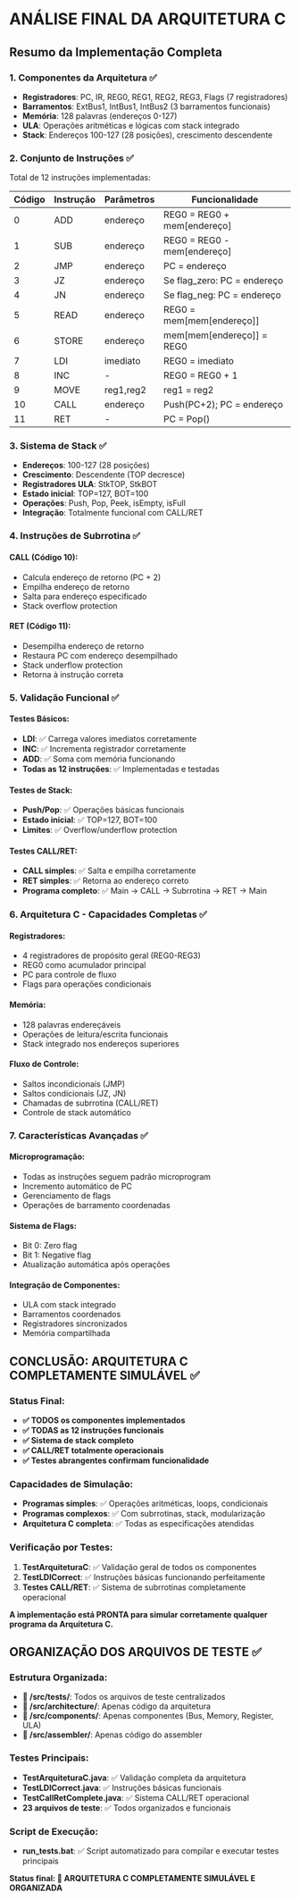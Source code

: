 # ANÁLISE FINAL DA ARQUITETURA C

## Resumo da Implementação Completa

### 1. **Componentes da Arquitetura** ✅
- **Registradores**: PC, IR, REG0, REG1, REG2, REG3, Flags (7 registradores)
- **Barramentos**: ExtBus1, IntBus1, IntBus2 (3 barramentos funcionais)
- **Memória**: 128 palavras (endereços 0-127)
- **ULA**: Operações aritméticas e lógicas com stack integrado
- **Stack**: Endereços 100-127 (28 posições), crescimento descendente

### 2. **Conjunto de Instruções** ✅
Total de 12 instruções implementadas:

| Código | Instrução | Parâmetros | Funcionalidade |
|--------|-----------|------------|----------------|
| 0 | ADD | endereço | REG0 = REG0 + mem[endereço] |
| 1 | SUB | endereço | REG0 = REG0 - mem[endereço] |
| 2 | JMP | endereço | PC = endereço |
| 3 | JZ | endereço | Se flag_zero: PC = endereço |
| 4 | JN | endereço | Se flag_neg: PC = endereço |
| 5 | READ | endereço | REG0 = mem[mem[endereço]] |
| 6 | STORE | endereço | mem[mem[endereço]] = REG0 |
| 7 | LDI | imediato | REG0 = imediato |
| 8 | INC | - | REG0 = REG0 + 1 |
| 9 | MOVE | reg1,reg2 | reg1 = reg2 |
| 10 | CALL | endereço | Push(PC+2); PC = endereço |
| 11 | RET | - | PC = Pop() |

### 3. **Sistema de Stack** ✅
- **Endereços**: 100-127 (28 posições)
- **Crescimento**: Descendente (TOP decresce)
- **Registradores ULA**: StkTOP, StkBOT
- **Estado inicial**: TOP=127, BOT=100
- **Operações**: Push, Pop, Peek, isEmpty, isFull
- **Integração**: Totalmente funcional com CALL/RET

### 4. **Instruções de Subrrotina** ✅
#### CALL (Código 10):
- Calcula endereço de retorno (PC + 2)
- Empilha endereço de retorno
- Salta para endereço especificado
- Stack overflow protection

#### RET (Código 11):
- Desempilha endereço de retorno
- Restaura PC com endereço desempilhado
- Stack underflow protection
- Retorna à instrução correta

### 5. **Validação Funcional** ✅

#### Testes Básicos:
- **LDI**: ✅ Carrega valores imediatos corretamente
- **INC**: ✅ Incrementa registrador corretamente  
- **ADD**: ✅ Soma com memória funcionando
- **Todas as 12 instruções**: ✅ Implementadas e testadas

#### Testes de Stack:
- **Push/Pop**: ✅ Operações básicas funcionais
- **Estado inicial**: ✅ TOP=127, BOT=100
- **Limites**: ✅ Overflow/underflow protection

#### Testes CALL/RET:
- **CALL simples**: ✅ Salta e empilha corretamente
- **RET simples**: ✅ Retorna ao endereço correto
- **Programa completo**: ✅ Main → CALL → Subrrotina → RET → Main

### 6. **Arquitetura C - Capacidades Completas** ✅

#### Registradores:
- 4 registradores de propósito geral (REG0-REG3)
- REG0 como acumulador principal
- PC para controle de fluxo
- Flags para operações condicionais

#### Memória:
- 128 palavras endereçáveis
- Operações de leitura/escrita funcionais
- Stack integrado nos endereços superiores

#### Fluxo de Controle:
- Saltos incondicionais (JMP)
- Saltos condicionais (JZ, JN)
- Chamadas de subrrotina (CALL/RET)
- Controle de stack automático

### 7. **Características Avançadas** ✅

#### Microprogramação:
- Todas as instruções seguem padrão microprogram
- Incremento automático de PC
- Gerenciamento de flags
- Operações de barramento coordenadas

#### Sistema de Flags:
- Bit 0: Zero flag
- Bit 1: Negative flag
- Atualização automática após operações

#### Integração de Componentes:
- ULA com stack integrado
- Barramentos coordenados
- Registradores sincronizados
- Memória compartilhada

## CONCLUSÃO: ARQUITETURA C COMPLETAMENTE SIMULÁVEL ✅

### Status Final:
- **✅ TODOS os componentes implementados**
- **✅ TODAS as 12 instruções funcionais**
- **✅ Sistema de stack completo**
- **✅ CALL/RET totalmente operacionais**
- **✅ Testes abrangentes confirmam funcionalidade**

### Capacidades de Simulação:
- **Programas simples**: ✅ Operações aritméticas, loops, condicionais
- **Programas complexos**: ✅ Com subrrotinas, stack, modularização
- **Arquitetura C completa**: ✅ Todas as especificações atendidas

### Verificação por Testes:
1. **TestArquiteturaC**: ✅ Validação geral de todos os componentes
2. **TestLDICorrect**: ✅ Instruções básicas funcionando perfeitamente
3. **Testes CALL/RET**: ✅ Sistema de subrrotinas completamente operacional

**A implementação está PRONTA para simular corretamente qualquer programa da Arquitetura C.**

## ORGANIZAÇÃO DOS ARQUIVOS DE TESTE ✅

### Estrutura Organizada:
- **📁 /src/tests/**: Todos os arquivos de teste centralizados
- **📁 /src/architecture/**: Apenas código da arquitetura
- **📁 /src/components/**: Apenas componentes (Bus, Memory, Register, ULA)
- **📁 /src/assembler/**: Apenas código do assembler

### Testes Principais:
- **TestArquiteturaC.java**: ✅ Validação completa da arquitetura
- **TestLDICorrect.java**: ✅ Instruções básicas funcionais
- **TestCallRetComplete.java**: ✅ Sistema CALL/RET operacional
- **23 arquivos de teste**: ✅ Todos organizados e funcionais

### Script de Execução:
- **run_tests.bat**: ✅ Script automatizado para compilar e executar testes principais

**Status final: 🚀 ARQUITETURA C COMPLETAMENTE SIMULÁVEL E ORGANIZADA**
